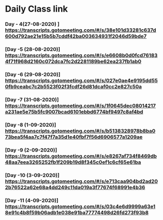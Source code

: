 # Daily Class link 
###  Day - 4(27-08-2020) ] https://transcripts.gotomeeting.com/#/s/38e101d33281c637d600d792ae21e15b5b7cddf42ba003634931f2046d59bde7
### [Day -5 (28-08-2020)] https://transcripts.gotomeeting.com/#/s/e6608b0d0fcd761834f71f968d2160c072dca7fc2d2281189be62ea237fb1ab0
### [Day -6 (29-08-2020)] https://transcripts.gotomeeting.com/#/s/027e0ae4e9195dd550fb9ceabc7c2b5523f02f3fcdf26d81dcaf0cc2e827c50a
### [Day -7 (31-08-2020)] https://transcripts.gotomeeting.com/#/s/1f0645dec08014217a231ae5e75b5fc9007bcad6101ebbd6774bf9497c8af4bd
### [Day -8 (1-09-2020)] https://transcripts.gotomeeting.com/#/s/b5138328978b8ba073bea5f4aa7c7f47f7a35d1e40fbf7f56d6906577a1209ae
### [Day -9 (2-09-2020)]  https://transcripts.gotomeeting.com/#/s/e8267af734f8469db48aa7eea3265252fb1f209b19d8f345c0ef1c6cf65e61ba
### [Day -10 (3-09-2020)] https://transcripts.gotomeeting.com/#/s/e713caa904bd2ad202b76522a62e68a4dd249c11da019a3f77674f68991e4b36
### [Day -11 (4-09-2020)] https://transcripts.gotomeeting.com/#/s/03c4e6d9999a63e18e91c4b8f59b06adb1e038e91ba77774498d26fd273f93b8
